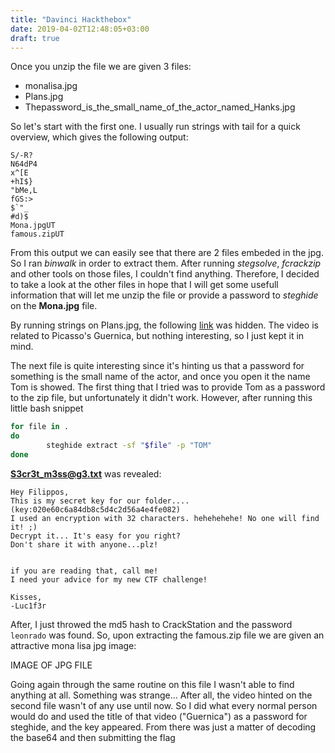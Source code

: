 ```yaml
---
title: "Davinci Hackthebox"
date: 2019-04-02T12:48:05+03:00
draft: true
---
```


Once you unzip the file we are given 3 files:
- monalisa.jpg
- Plans.jpg
- Thepassword_is_the_small_name_of_the_actor_named_Hanks.jpg

So let's start with the first one. I usually run strings with tail for a quick overview, which gives the following output:

```
S/-R?
N64dP4
x^[E
+hI$}
"bMe,L
fGS:>
$`"_
#d)$
Mona.jpgUT
famous.zipUT
```

From this output we can easily see that there are 2 files embeded in the jpg. So I ran _binwalk_ in order to extract them. After running _stegsolve_, _fcrackzip_ and other tools on those files, I couldn't find anything. Therefore, I decided to take a look at the other files in hope that I will get some usefull information that will let me unzip the file or provide a password to _steghide_ on the **Mona.jpg** file.

By running strings on Plans.jpg, the following [link](https://www.youtube.com/watch?v=jc1Nfx4c5LQ) was hidden. The video is related to Picasso's Guernica, but nothing interesting, so I just kept it in mind.

The next file is quite interesting since it's hinting us that a password for something is the small name of the actor, and once you open it the name Tom is showed. The first thing that I tried was to provide Tom as a password to the zip file, but unfortunately it didn't work. However, after running this little bash snippet

```bash
for file in .
do
        steghide extract -sf "$file" -p "TOM"
done
```

**S3cr3t_m3ss@g3.txt** was revealed:

```
Hey Filippos,
This is my secret key for our folder.... (key:020e60c6a84db8c5d4c2d56a4e4fe082)
I used an encryption with 32 characters. hehehehehe! No one will find it! ;)
Decrypt it... It's easy for you right?
Don't share it with anyone...plz!


if you are reading that, call me!
I need your advice for my new CTF challenge!

Kisses,
-Luc1f3r
```

After, I just throwed the md5 hash to CrackStation and the password `leonrado` was found. So, upon extracting the famous.zip file we are given an attractive mona lisa jpg image:

IMAGE OF JPG FILE

Going again through the same routine on this file I wasn't able to find anything at all. Something was strange... After all, the video hinted on the second file wasn't of any use until now. So I did what every normal person would do and used the title of that video ("Guernica") as a password for steghide, and the key appeared.
From there was just a matter of decoding the base64 and then submitting the flag


